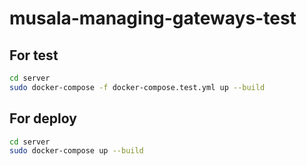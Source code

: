 # musala-managing-gateways-test

## For test

```bash
cd server
sudo docker-compose -f docker-compose.test.yml up --build
```

## For deploy

```bash
cd server
sudo docker-compose up --build
```
